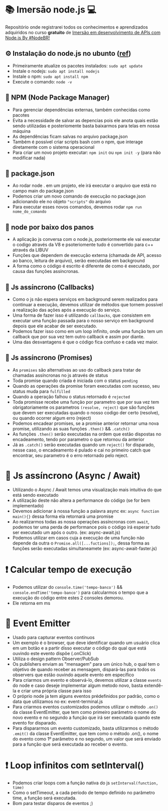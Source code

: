 # :books: Imersão node.js :computer:
Repositório onde registrarei todos os conhecimentos e aprendizados adquiridos no curso **gratuito** de [Imersão em desenvolvimento de APIs com Node.js By #NodeBR!](https://training.erickwendel.com/p/node-js-para-iniciantes-nodebr)

## :gear: Instalação do node.js no ubunto ([ref](https://www.digitalocean.com/community/tutorials/how-to-install-node-js-on-ubuntu-18-04))
* Primeiramente atualize os pacotes instalados: `sudo apt update`
* Instale o nodejs: `sudo apt install nodejs`
* Instale o npm: `sudo apt install npm`
* Execute o comando: `node -v`

## :pencil: NPM (Node Package Manager)
* Para gerenciar dependências externas, também conhecidas como pacotes
* Evita a necessidade de salvar as depencias pois ele anota quais estão sendo utilizadas e posteriomente basta baixarmos para telas em nossa máquina
* As dependências ficam salvas no arquivo package.json
* Também é possível criar scripts bash com o npm, que interage diretamente com o sistema operacional 
* Para criar um novo projeto executar: `npm init` ou `npm init -y` (para não modificar nada) 

## :pencil: package.json
* Ao rodar node . em um projeto, ele irá executar o arquivo que está no campo main do package.json
* Podemos criar um novo comando de execução no package.json adicionando ele no objeto `"scripts"` do arquivo
* Para executar esses novos comandos, devemos rodar `npm run nome_do_comando`

## :pencil: node por baixo dos panos
* A aplicação js conversa com o node.js, posteriormente ele vai executar o codigo através da V8 e psoteriomente tudo é convertido para c++ através da LIBUV
* Funções que dependem de execução externa (chamada de API, acesso ao banco, leitura de arquivo), serão executadas em background
* A forma como o código é escrito é diferente de como é executado, por causa das funções assíncronas.

## :pencil: Js assíncrono (Callbacks)
* Como o js não espera serviços em background serem realizados para continuar a execução, devemos utilizar de métodos que tornem possível a realização das ações após a execução do serviço.
* Uma forma de fazer isso é utilizando `callbacks`, que consistem em executar uma função passada para o nosso serviço em background depois que ele acabar de ser executado.
* Podemos fazer isso como em um loop infinito, onde uma função tem um callback que por sua vez tem outro callback e assim por diante.
* Uma das desvantagens é que o código fica confuso e cada vez maior.

## :pencil: Js assíncrono (Promises)
* As `promises` são alternativas ao uso do callback para tratar de chamadas assíncronas no js através de status
* Toda promise quando criada é iniciada com o status `pending`
* Quando as operações da promise foram executadas com sucesso, seu status muda para `fulfilled`
* Quando a operação falhou o status retornado é `rejected`
* Toda promisse recebe uma função por parametro que por sua vez tem obrigatoriamente os parametros `(resolve, reject)` que são funções que devem ser executadas quando o nosso codigo der certo (resolve), ou quando ocorrer algum erro (reject)
* Podemos encadear promises, se a promise anterior retornar uma nova promise, utilizando as suas funções `.then()` && `.catch()` 
* As funções `.then()` serão executadas na ordem que estão dispostas no encadeamento, tendo por parametro o que retornou da anterior
* Já as `.catch()` serão executadas quando um `reject()` for disparado, nesse caso, o encadeamento é pulado e cai no primeiro catch que encontrar, seu parametro é o erro retornado pelo reject.

# :pencil: Js assíncrono (Async / Await)
* Utilizando o Async / Await temos uma visualização mais intuitiva do que está sendo executado
* A utilização deste não altera a performance do código (se for bem implementado)
* Devemos adicionar à nossa função a palavra async ex: `async function main(){}` dessa forma ela retornará uma promise
* Ao realizarmos todas as nossa operações assíncronas com `await`, podemos ter uma perda de performance pois o código irá esperar tudo ser executado um após o outro. (ex: async-await.js)
* Podemos utilizar em casos cuja a execução de uma função não depende da outra o `Promise.all([...fuctions]);`, dessa forma as funções serão executadas simultaneamete (ex: async-await-faster.js)

# :exclamation: Calcular tempo de execução
* Podemos utilizar do `console.time('tempo-banco')` && `console.endTime('tempo-banco')` para calcularmos o tempo que a execução do código entre estes 2 consoles demorou.
* Ele retorna em ms

# :pencil: Event Emitter
* Usado para capturar eventos contínuos
* Um exemplo é o browser, que deve identificar quando um usuário clica em um botão e a partir disso executar o código do qual que está ouvindo este evento dispõe (.onClick)
* Utiliza o design pattern Observer/PubSub
* Os publishers enviam as "mensagem" para um único hub, o qual tem o objetivo de quando receber as mensagem, dispará-las para todos os observers que estão ouvindo aquele evento em específico
* Para criarmos um evento e observá-lo, devemos utilizar a classe `events` do node e caso deseje implementar algum metodo novo, basta extendê-la e criar uma própria classe para isso
* O próprio node ja tem alguns eventos prédefinidos por padrão, como o data que utilizamos no ex: event-terminal.js
* Para criarmos eventos customizados podemos utilizar o método `.on()` da classe EventEmitter, que tem como primeiro parâmetro o nome do novo evento e no segundo a função que irá ser executada quando este evento for disparado.
* Para dispararmos um evento customizado, basta utilizarmos o método `.emit()` da classe EventEmitter, que tem como o método .on(), o nome do evento como 1º parâmetro e no segundo, um valor que será enviado para a função que será executada ao receber o evento.

# :exclamation: Loop infinitos com setInterval()
* Podemos criar loops com a função nativa do js `setInterval(function, time)`
* Como o setTimeout, a cada período de tempo definido no parâmetro time, a função será executada.
* Bom para testar disparos de eventos ;)